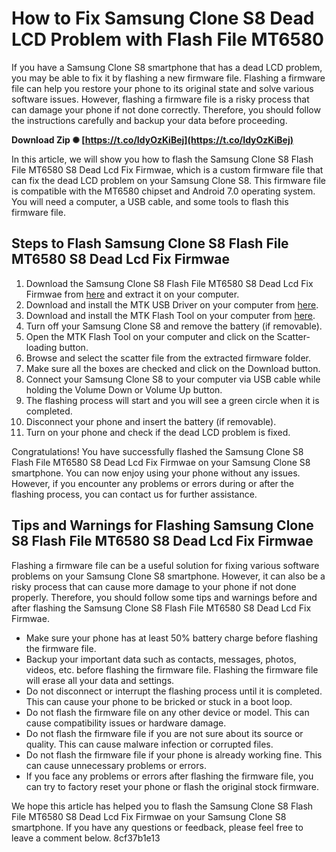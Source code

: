 
 
# How to Fix Samsung Clone S8 Dead LCD Problem with Flash File MT6580
 
If you have a Samsung Clone S8 smartphone that has a dead LCD problem, you may be able to fix it by flashing a new firmware file. Flashing a firmware file can help you restore your phone to its original state and solve various software issues. However, flashing a firmware file is a risky process that can damage your phone if not done correctly. Therefore, you should follow the instructions carefully and backup your data before proceeding.
 
**Download Zip ✺ [https://t.co/IdyOzKiBej](https://t.co/IdyOzKiBej)**


 
In this article, we will show you how to flash the Samsung Clone S8 Flash File MT6580 S8 Dead Lcd Fix Firmwae, which is a custom firmware file that can fix the dead LCD problem on your Samsung Clone S8. This firmware file is compatible with the MT6580 chipset and Android 7.0 operating system. You will need a computer, a USB cable, and some tools to flash this firmware file.
 
## Steps to Flash Samsung Clone S8 Flash File MT6580 S8 Dead Lcd Fix Firmwae
 
1. Download the Samsung Clone S8 Flash File MT6580 S8 Dead Lcd Fix Firmwae from [here](https://karemafirmwareflashfile.com/2018/07/13/samsung-clone-s8-pro-flash-file-mt6580-6-0-new-update-firmware/) and extract it on your computer.
2. Download and install the MTK USB Driver on your computer from [here](https://androidfixflashfile.com/samsung-clone-s8-plus/).
3. Download and install the MTK Flash Tool on your computer from [here](https://androidfixflashfile.com/samsung-clone-s8-plus/).
4. Turn off your Samsung Clone S8 and remove the battery (if removable).
5. Open the MTK Flash Tool on your computer and click on the Scatter-loading button.
6. Browse and select the scatter file from the extracted firmware folder.
7. Make sure all the boxes are checked and click on the Download button.
8. Connect your Samsung Clone S8 to your computer via USB cable while holding the Volume Down or Volume Up button.
9. The flashing process will start and you will see a green circle when it is completed.
10. Disconnect your phone and insert the battery (if removable).
11. Turn on your phone and check if the dead LCD problem is fixed.

Congratulations! You have successfully flashed the Samsung Clone S8 Flash File MT6580 S8 Dead Lcd Fix Firmwae on your Samsung Clone S8 smartphone. You can now enjoy using your phone without any issues. However, if you encounter any problems or errors during or after the flashing process, you can contact us for further assistance.
  
## Tips and Warnings for Flashing Samsung Clone S8 Flash File MT6580 S8 Dead Lcd Fix Firmwae
 
Flashing a firmware file can be a useful solution for fixing various software problems on your Samsung Clone S8 smartphone. However, it can also be a risky process that can cause more damage to your phone if not done properly. Therefore, you should follow some tips and warnings before and after flashing the Samsung Clone S8 Flash File MT6580 S8 Dead Lcd Fix Firmwae.

- Make sure your phone has at least 50% battery charge before flashing the firmware file.
- Backup your important data such as contacts, messages, photos, videos, etc. before flashing the firmware file. Flashing the firmware file will erase all your data and settings.
- Do not disconnect or interrupt the flashing process until it is completed. This can cause your phone to be bricked or stuck in a boot loop.
- Do not flash the firmware file on any other device or model. This can cause compatibility issues or hardware damage.
- Do not flash the firmware file if you are not sure about its source or quality. This can cause malware infection or corrupted files.
- Do not flash the firmware file if your phone is already working fine. This can cause unnecessary problems or errors.
- If you face any problems or errors after flashing the firmware file, you can try to factory reset your phone or flash the original stock firmware.

We hope this article has helped you to flash the Samsung Clone S8 Flash File MT6580 S8 Dead Lcd Fix Firmwae on your Samsung Clone S8 smartphone. If you have any questions or feedback, please feel free to leave a comment below.
 8cf37b1e13
 
